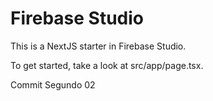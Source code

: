 # Firebase Studio

This is a NextJS starter in Firebase Studio.

To get started, take a look at src/app/page.tsx.

Commit Segundo 02
